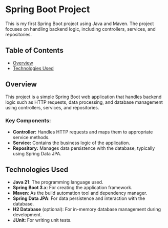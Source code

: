 # Spring Boot Project

This is my first Spring Boot project using Java and Maven. The project focuses on handling backend logic, including controllers, services, and repositories.

## Table of Contents
- [Overview](#overview)
- [Technologies Used](#technologies-used)

## Overview

This project is a simple Spring Boot web application that handles backend logic such as HTTP requests, data processing, and database management using controllers, services, and repositories.

### Key Components:
- **Controller:** Handles HTTP requests and maps them to appropriate service methods.
- **Service:** Contains the business logic of the application.
- **Repository:** Manages data persistence with the database, typically using Spring Data JPA.

## Technologies Used
- **Java 21**: The programming language used.
- **Spring Boot 3.x**: For creating the application framework.
- **Maven**: As the build automation tool and dependency manager.
- **Spring Data JPA**: For data persistence and interaction with the database.
- **H2 Database** (optional): For in-memory database management during development.
- **JUnit**: For writing unit tests.

